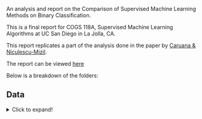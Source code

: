 An analysis and report on the Comparison of Supervised Machine Learning Methods on Binary Classification.

This is a final report for COGS 118A, Supervised Machine Learning Algorithms at UC San Diego in La Jolla, CA.

This report replicates a part of the analysis done in the paper by [Caruana & Niculescu-Mizil](https://www.cs.cornell.edu/~caruana/ctp/ct.papers/caruana.icml06.pdf).

The report can be viewed [here](https://github.com/enochli5907/Supervised-ML-Algorithm-Comparison/blob/master/Final%20Report.pdf)

Below is a breakdown of the folders:

## Data
<details>
  <summary>Click to expand!</summary>
  * Original Data           \- contains the original data files used in this analysis
  * Data Cleaning.ipynb     \- jupyter notebook used for cleaning
  * adult_clean.csv         \- the clean adult data set, dropped NaN values and converted to binary values
  * cover_clean.csv         \- the clean cover data set, converted to binary values
  * letter_p1.csv           \- the letter_p1 cover data set, converted to binary values \- "O" is considered positive and rest is negative
  * letter_p2.csv           \- the letter_p2 cover data set, converted to binary values \- "A-M" is considered positive and rest is negative
</details>
